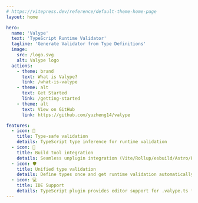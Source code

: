 ```yaml
---
# https://vitepress.dev/reference/default-theme-home-page
layout: home

hero:
  name: 'Valype'
  text: 'TypeScript Runtime Validator'
  tagline: 'Generate Validator from Type Definitions'
  image:
    src: /logo.svg
    alt: Valype logo
  actions:
    - theme: brand
      text: What is Valype?
      link: /what-is-valype
    - theme: alt
      text: Get Started
      link: /getting-started
    - theme: alt
      text: View on GitHub
      link: https://github.com/yuzheng14/valype

features:
  - icon: 🎯
    title: Type-safe validation
    details: TypeScript type inference for runtime validation
  - icon: 🔌
    title: Build tool integration
    details: Seamless unplugin integration (Vite/Rollup/esbuild/Astro/Farm/Nuxt/Rspack/Webpack)
  - icon: 🛡️
    title: Unified type validation
    details: Define types once and get runtime validation automatically
  - icon: 💻
    title: IDE Support
    details: TypeScript plugin provides editor support for .valype.ts files
---
```

